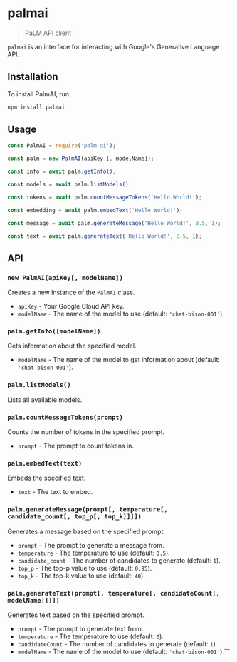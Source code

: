 # palmai
>PaLM API client

`palmai` is an interface for interacting with Google's Generative Language API.

## Installation

To install PalmAI, run:

```bash
npm install palmai
```

## Usage

```js
const PalmAI = require('palm-ai');

const palm = new PalmAI(apiKey [, modelName]);

const info = await palm.getInfo();

const models = await palm.listModels();

const tokens = await palm.countMessageTokens('Hello World!');

const embedding = await palm.embedText('Hello World!');

const message = await palm.generateMessage('Hello World!', 0.5, 1);

const text = await palm.generateText('Hello World!', 0.5, 1);
```

## API

### `new PalmAI(apiKey[, modelName])`

Creates a new instance of the `PalmAI` class.

- `apiKey` - Your Google Cloud API key.
- `modelName` - The name of the model to use (default: `'chat-bison-001'`).

### `palm.getInfo([modelName])`

Gets information about the specified model.

- `modelName` - The name of the model to get information about (default: `'chat-bison-001'`).

### `palm.listModels()`

Lists all available models.

### `palm.countMessageTokens(prompt)`

Counts the number of tokens in the specified prompt.

- `prompt` - The prompt to count tokens in.

### `palm.embedText(text)`

Embeds the specified text.

- `text` - The text to embed.

### `palm.generateMessage(prompt[, temperature[, candidate_count[, top_p[, top_k]]]])`

Generates a message based on the specified prompt.

- `prompt` - The prompt to generate a message from.
- `temperature` - The temperature to use (default: `0.5`).
- `candidate_count` - The number of candidates to generate (default: `1`).
- `top_p` - The top-p value to use (default: `0.95`).
- `top_k` - The top-k value to use (default: `40`).

### `palm.generateText(prompt[, temperature[, candidateCount[, modelName]]]])`

Generates text based on the specified prompt.

- `prompt` - The prompt to generate text from.
- `temperature` - The temperature to use (default: `0`).
- `candidateCount` - The number of candidates to generate (default: `1`).
- `modelName` - The name of the model to use (default: `'chat-bison-001'`).```